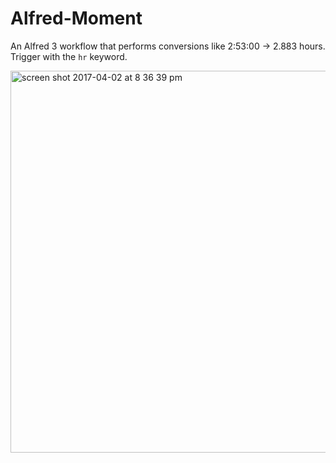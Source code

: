 # Alfred-Moment

An Alfred 3 workflow that performs conversions like 2:53:00 → 2.883 hours. Trigger with the `hr` keyword.

<img width="611" alt="screen shot 2017-04-02 at 8 36 39 pm" src="https://cloud.githubusercontent.com/assets/5033974/24592405/1a5d932e-17e4-11e7-8330-bdee7fc1bc95.png">
